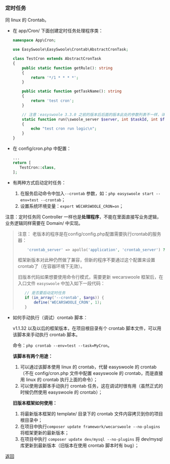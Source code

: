 ### 定时任务

同 linux 的 Crontab。

- 在 app/Cron/ 下面创建定时任务处理程序类：

  ```php
  namespace App\Cron;
  
  use EasySwoole\EasySwoole\Crontab\AbstractCronTask;
  
  class TestCron extends AbstractCronTask
  {
      public static function getRule(): string
      {
          return '*/1 * * * *';
      }
  
      public static function getTaskName(): string
      {
          return 'test cron';
      }
  
      // 注意：easyswoole 3.3.0 之前的版本后后面的版本此处的参数列表不一样，详情见官网。下面是 3.3.0 前的写法
      static function run(\swoole_server $server, int $taskId, int $fromWorkerId, $flags = null)
      {
          echo "test cron run logic\n";
      }
  }
  ```

- 在 config/cron.php 中配置：
     ```php
    ...
    return [
        TestCron::class,
    ];
     ```

- 有两种方式启动定时任务：
    1. 在服务启动命令中加入`--crontab` 参数，如：`php easyswoole start --env=test --crontab`；
    2. 设置系统环境变量：`export WECARSWOOLE_CRON=on`；

注意：定时任务同 Controller 一样也是**处理程序**，不能在里面直接写业务逻辑，业务逻辑同样需要在 Domain/ 中实现。

> 注意：
> 老版本的程序是在config/config.php配置需要执行crontab的服务器：
>    ```php
>        'crontab_server' => apollo('application', 'crontab_server') ?: '',
>    ```
> 框架新版本对此种仍然做了兼容，但新的程序不要通过这个配置来设置crontab了（在容器环境下无效）。
>
> 旧版本代码如果想要使用命令行模式，需要更新 wecarswoole 框架后，在入口文件 `easyswoole` 中加入如下一段代码：
> ```php
>    // 是否要启动定时任务
>    if (in_array('--crontab', $args)) {
>        define('WECARSWOOLE_CRON', 1);
>    }
> ```


- 如何手动执行（调试）crontab 脚本：

  v1.1.32 以及以后的框架版本，在项目根目录有个 crontab 脚本文件，可以用该脚本来手动执行 crontab 脚本。

  命令：`php crontab --env=test --task=MyCron`。

  **该脚本有两个用途：**
  1. 可以通过该脚本使用 linux 的 crontab，代替 easyswoole 的 crontab（不在 config/cron.php 文件中配置 easyswoole 的 crontab，而是直接用 linux 的 crontab 执行上面的命令）；
  2. 可以使用该脚本手动执行 crontab 任务，这在调试时很有用（虽然正式的时候仍然使用 easyswoole 的 crontab）；

  **旧版本框架如何使用：**
  1. 将最新版本框架的 template/ 目录下的 crontab 文件内容拷贝到你的项目根目录中；
  2. 在项目中执行`composer update framework/wecarswoole --no-plugins` 将框架更新的最新版本；
  3. 在项目中执行 `composer update dev/mysql --no-plugins` 将 dev/mysql 库更新到最新版本（旧版本在使用 crontab 脚本时有 bug）；

[返回](../README.md)
